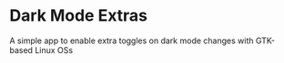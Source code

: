 # Dark Mode Extras

A simple app to enable extra toggles on dark mode changes with GTK-based Linux 
OSs
